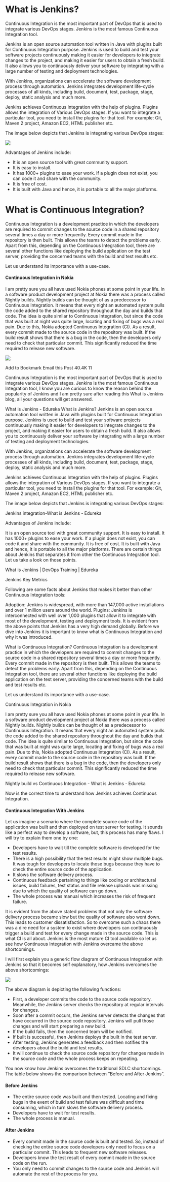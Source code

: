 # What is Jenkins?

Continuous Integration is the most important part of DevOps that is used to integrate various DevOps stages. Jenkins is the most famous Continuous Integration tool.

Jenkins is an open source automation tool written in Java with plugins built for Continuous Integration purpose. Jenkins is used to build and test your software projects continuously making it easier for developers to integrate changes to the project, and making it easier for users to obtain a fresh build. It also allows you to continuously deliver your software by integrating with a large number of testing and deployment technologies.

With Jenkins, organizations can accelerate the software development process through automation. Jenkins integrates development life-cycle processes of all kinds, including build, document, test, package, stage, deploy, static analysis and much more.

Jenkins achieves Continuous Integration with the help of plugins. Plugins allows the integration of Various DevOps stages. If you want to integrate a particular tool, you need to install the plugins for that tool. For example: Git, Maven 2 project, Amazon EC2, HTML publisher etc.

The image below depicts that Jenkins is integrating various DevOps stages:

<img src="https://d1jnx9ba8s6j9r.cloudfront.net/blog/wp-content/uploads/2016/10/Jenkins-integration-jenkins-tutorial-Edureka.jpg">

Advantages of Jenkins include:

* It is an open source tool with great community support.
* It is easy to install.
* It has 1000+ plugins to ease your work. If a plugin does not exist, you can code it and share with the community.
* It is free of cost.
* It is built with Java and hence, it is portable to all the major platforms.

# What is Continuous Integration?

Continuous Integration is a development practice in which the developers are required to commit changes to the source code in a shared repository several times a day or more frequently. Every commit made in the repository is then built. This allows the teams to detect the problems early. Apart from this, depending on the Continuous Integration tool, there are several other functions like deploying the build application on the test server, providing the concerned teams with the build and test results etc.

Let us understand its importance with a use-case.

#### Continuous Integration in Nokia

I am pretty sure you all have used Nokia phones at some point in your life. In a software product development project at Nokia there was a process called Nightly builds. Nightly builds can be thought of as a predecessor to Continuous Integration. It means that every night an automated system pulls the code added to the shared repository throughout the day and builds that code. The idea is quite similar to Continuous Integration, but since the code that was built at night was quite large, locating and fixing of bugs was a real pain. Due to this, Nokia adopted Continuous Integration (CI). As a result, every commit made to the source code in the repository was built. If the build result shows that there is a bug in the code, then the developers only need to check that particular commit. This significantly reduced the time required to release new software.

<img src="https://d1jnx9ba8s6j9r.cloudfront.net/blog/wp-content/uploads/2016/11/Nightly-build-vs-Continuous-Integration-What-is-Jenkins-Edureka.png">


 Add to Bookmark  Email this Post  40.4K     11
 
Continuous Integration is the most important part of DevOps that is used to integrate various DevOps stages. Jenkins is the most famous Continuous Integration tool, I know you are curious to know the reason behind the popularity of Jenkins and I am pretty sure after reading this What is Jenkins blog, all your questions will get answered.

What is Jenkins - Edureka
What is Jenkins?
Jenkins is an open source automation tool written in Java with plugins built for Continuous Integration purpose. Jenkins is used to build and test your software projects continuously making it easier for developers to integrate changes to the project, and making it easier for users to obtain a fresh build. It also allows you to continuously deliver your software by integrating with a large number of testing and deployment technologies.

With Jenkins, organizations can accelerate the software development process through automation. Jenkins integrates development life-cycle processes of all kinds, including build, document, test, package, stage, deploy, static analysis and much more.

Jenkins achieves Continuous Integration with the help of plugins. Plugins allows the integration of Various DevOps stages. If you want to integrate a particular tool, you need to install the plugins for that tool. For example: Git, Maven 2 project, Amazon EC2, HTML publisher etc.

The image below depicts that Jenkins is integrating various DevOps stages:

Jenkins integration-What is Jenkins - Edureka

Advantages of Jenkins include:

It is an open source tool with great community support.
It is easy to install.
It has 1000+ plugins to ease your work. If a plugin does not exist, you can code it and share with the community.
It is free of cost.
It is built with Java and hence, it is portable to all the major platforms.
There are certain things about Jenkins that separates it from other the Continuous Integration tool. Let us take a look on those points.

What is Jenkins | DevOps Training | Edureka

Jenkins Key Metrics

Following are some facts about Jenkins that makes it better than other Continuous Integration tools:

Adoption: Jenkins is widespread, with more than 147,000 active installations and over 1 million users around the world.
Plugins: Jenkins is interconnected with well over 1,000 plugins that allow it to integrate with most of the development, testing and deployment tools.
It is evident from the above points that Jenkins has a very high demand globally. Before we dive into Jenkins it is important to know what is Continuous Integration and why it was introduced.

What is Continuous Integration?
Continuous Integration is a development practice in which the developers are required to commit changes to the source code in a shared repository several times a day or more frequently. Every commit made in the repository is then built. This allows the teams to detect the problems early. Apart from this, depending on the Continuous Integration tool, there are several other functions like deploying the build application on the test server, providing the concerned teams with the build and test results etc.

Let us understand its importance with a use-case.

Continuous Integration in Nokia

I am pretty sure you all have used Nokia phones at some point in your life. In a software product development project at Nokia there was a process called Nightly builds. Nightly builds can be thought of as a predecessor to Continuous Integration. It means that every night an automated system pulls the code added to the shared repository throughout the day and builds that code. The idea is quite similar to Continuous Integration, but since the code that was built at night was quite large, locating and fixing of bugs was a real pain. Due to this, Nokia adopted Continuous Integration (CI). As a result, every commit made to the source code in the repository was built. If the build result shows that there is a bug in the code, then the developers only need to check that particular commit. This significantly reduced the time required to release new software.

Nightly build vs Continuous Integration - What is Jenkins - Edureka

Now is the correct time to understand how Jenkins achieves Continuous Integration.

#### Continuous Integration With Jenkins

Let us imagine a scenario where the complete source code of the application was built and then deployed on test server for testing. It sounds like a perfect way to develop a software, but, this process has many flaws. I will try to explain them one by one:

* Developers have to wait till the complete software is developed for the test results.
* There is a high possibility that the test results might show multiple bugs. It was tough for developers to locate those bugs because they have to check the entire source code of the application.
* It slows the software delivery process.
* Continuous feedback pertaining to things like coding or architectural issues, build failures, test status and file release uploads was missing due to which the quality of software can go down.
* The whole process was manual which increases the risk of frequent failure.

It is evident from the above stated problems that not only the software delivery process became slow but the quality of software also went down. This leads to customer dissatisfaction. So to overcome such a chaos there was a dire need for a system to exist where developers can continuously trigger a build and test for every change made in the source code. This is what CI is all about. Jenkins is the most mature CI tool available so let us see how Continuous Integration with Jenkins overcame the above shortcomings.

I will first explain you a generic flow diagram of Continuous Integration with Jenkins so that it becomes self explanatory, how Jenkins overcomes the above shortcomings:

<img src="https://d1jnx9ba8s6j9r.cloudfront.net/blog/wp-content/uploads/2016/10/Saurabh-01.png">

The above diagram is depicting the following functions:

* First, a developer commits the code to the source code repository. Meanwhile, the Jenkins server checks the repository at regular intervals for changes.
* Soon after a commit occurs, the Jenkins server detects the changes that have occurred in the source code repository. Jenkins will pull those changes and will start preparing a new build.
* If the build fails, then the concerned team will be notified.
* If built is successful, then Jenkins deploys the built in the test server.
* After testing, Jenkins generates a feedback and then notifies the developers about the build and test results.
* It will continue to check the  source code repository for changes made in the source code and the whole process keeps on repeating.

You now know how Jenkins overcomes the traditional SDLC shortcomings. The table below shows the comparison between “Before and After Jenkins”.

#### Before Jenkins	  

* The entire source code was built and then tested. Locating and fixing bugs in the event of build and test failure was difficult and time consuming, which in turn slows the software delivery process.
* Developers have to wait for test results.
* The whole process is manual.	

#### After Jenkins

* Every commit made in the source code is built and tested. So, instead of checking the entire source code developers only need to focus on a particular commit. This leads to frequent new software releases.
* Developers know the test result of every commit made in the source code on the run.
* You only need to commit changes to the source code and Jenkins will automate the rest of the process for you.

